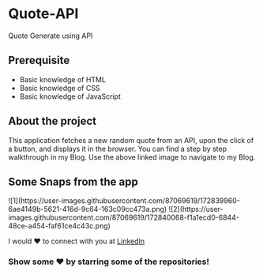 # Quote-API
Quote Generate using API

## Prerequisite
- Basic knowledge of HTML
- Basic knowledge of CSS
- Basic knowledge of JavaScript

## About the project
This application fetches a new random quote from an API, upon the click of a button, and displays it in the browser. You can find a step by step walkthrough in my Blog. Use the above linked image to navigate to my Blog.

## Some Snaps from the app
<p>
![1](https://user-images.githubusercontent.com/87069619/172839960-6ae4149b-5621-416d-9c64-163c09cc473a.png)
![2](https://user-images.githubusercontent.com/87069619/172840068-f1a1ecd0-6844-48ce-a454-faf61ce4c43c.png)

</p>

I would ❤ to connect with you at <a href="https://www.linkedin.com/in/vyomrana/">LinkedIn</a>

 ### Show some ❤️ by starring some of the repositories!
